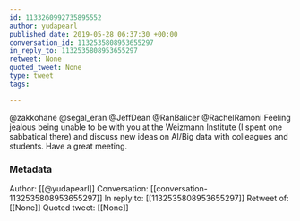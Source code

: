 ```yaml
---
id: 1133260992735895552
author: yudapearl
published_date: 2019-05-28 06:37:30 +00:00
conversation_id: 1132535808953655297
in_reply_to: 1132535808953655297
retweet: None
quoted_tweet: None
type: tweet
tags:

---
```


@zakkohane @segal_eran @JeffDean @RanBalicer @RachelRamoni Feeling jealous being unable to be with you at the Weizmann Institute (I spent one sabbatical there) and discuss new ideas on AI/Big data with colleagues and students. 
Have a great meeting.

### Metadata

Author: [[@yudapearl]]
Conversation: [[conversation-1132535808953655297]]
In reply to: [[1132535808953655297]]
Retweet of: [[None]]
Quoted tweet: [[None]]
